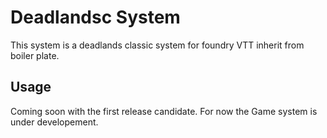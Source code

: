 # Deadlandsc System

This system is a deadlands classic system for foundry VTT inherit from boiler plate.

## Usage

Coming soon with the first release candidate. For now the Game system is under developement. 

